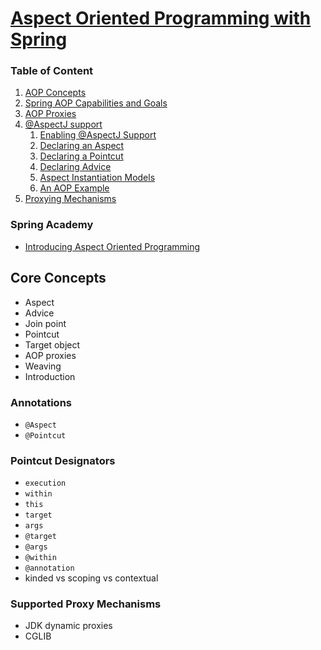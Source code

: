 # [Aspect Oriented Programming with Spring](https://docs.spring.io/spring-framework/reference/core/aop.html)

### Table of Content

1. [AOP Concepts](https://docs.spring.io/spring-framework/reference/core/aop/introduction-defn.html)
2. [Spring AOP Capabilities and Goals](https://docs.spring.io/spring-framework/reference/core/aop/introduction-spring-defn.html)
3. [AOP Proxies](https://docs.spring.io/spring-framework/reference/core/aop/introduction-proxies.html)
4. [@AspectJ support](https://docs.spring.io/spring-framework/reference/core/aop/ataspectj.html)
   1. [Enabling @AspectJ Support](https://docs.spring.io/spring-framework/reference/core/aop/ataspectj/aspectj-support.html)
   2. [Declaring an Aspect](https://docs.spring.io/spring-framework/reference/core/aop/ataspectj/at-aspectj.html)
   3. [Declaring a Pointcut](https://docs.spring.io/spring-framework/reference/core/aop/ataspectj/pointcuts.html)
   4. [Declaring Advice](https://docs.spring.io/spring-framework/reference/core/aop/ataspectj/advice.html)
   5. [Aspect Instantiation Models](https://docs.spring.io/spring-framework/reference/core/aop/ataspectj/instantiation-models.html)
   6. [An AOP Example](https://docs.spring.io/spring-framework/reference/core/aop/ataspectj/example.html)
5. [Proxying Mechanisms](https://docs.spring.io/spring-framework/reference/core/aop/proxying.html)

### Spring Academy
- [Introducing Aspect Oriented Programming](https://spring.academy/courses/spring-framework-essentials/lessons/spring-essentials-aop-what-aop-solve)


## Core Concepts
- Aspect
- Advice
- Join point
- Pointcut
- Target object
- AOP proxies
- Weaving
- Introduction

### Annotations
- `@Aspect`
- `@Pointcut`

### Pointcut Designators
- `execution`
- `within`
- `this`
- `target`
- `args`
- `@target`
- `@args`
- `@within`
- `@annotation`
- kinded vs scoping vs contextual

### Supported Proxy Mechanisms
- JDK dynamic proxies
- CGLIB